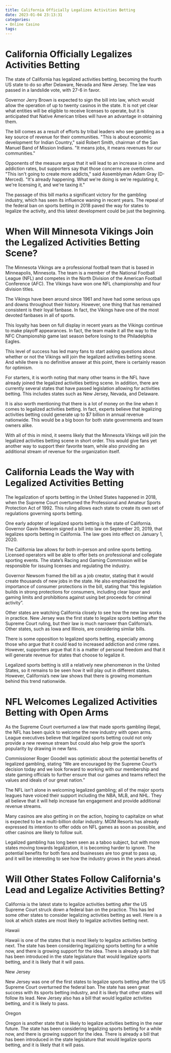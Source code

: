 ```yaml
---
title: California Officially Legalizes Activities Betting
date: 2023-01-04 23:13:31
categories:
- Online Casino
tags:
---
```



#  California Officially Legalizes Activities Betting

The state of California has legalized activities betting, becoming the fourth US state to do so after Delaware, Nevada and New Jersey. The law was passed in a landslide vote, with 27-6 in favor.

Governor Jerry Brown is expected to sign the bill into law, which would allow the operation of up to twenty casinos in the state. It is not yet clear what entities will be eligible to receive licenses to operate, but it is anticipated that Native American tribes will have an advantage in obtaining them.

The bill comes as a result of efforts by tribal leaders who see gambling as a key source of revenue for their communities. "This is about economic development for Indian Country," said Robert Smith, chairman of the San Manuel Band of Mission Indians. "It means jobs, it means revenues for our communities."

Opponents of the measure argue that it will lead to an increase in crime and addiction rates, but supporters say that those concerns are overblown. "This isn't going to create more addicts," said Assemblyman Adam Gray (D-Merced). "It's already happening. What we're doing is we're regulating it, we're licensing it, and we're taxing it."

The passage of this bill marks a significant victory for the gambling industry, which has seen its influence waning in recent years. The repeal of the federal ban on sports betting in 2018 paved the way for states to legalize the activity, and this latest development could be just the beginning.

#  When Will Minnesota Vikings Join the Legalized Activities Betting Scene?

The Minnesota Vikings are a professional football team that is based in Minneapolis, Minnesota. The team is a member of the National Football League (NFL) and competes in the North Division of the American Football Conference (AFC). The Vikings have won one NFL championship and four division titles.

The Vikings have been around since 1961 and have had some serious ups and downs throughout their history. However, one thing that has remained consistent is their loyal fanbase. In fact, the Vikings have one of the most devoted fanbases in all of sports.

This loyalty has been on full display in recent years as the Vikings continue to make playoff appearances. In fact, the team made it all the way to the NFC Championship game last season before losing to the Philadelphia Eagles.

This level of success has led many fans to start asking questions about whether or not the Vikings will join the legalized activities betting scene. And while there is no definitive answer at this point, there is certainly reason for optimism.

For starters, it is worth noting that many other teams in the NFL have already joined the legalized activities betting scene. In addition, there are currently several states that have passed legislation allowing for activities betting. This includes states such as New Jersey, Nevada, and Delaware.

It is also worth mentioning that there is a lot of money on the line when it comes to legalized activities betting. In fact, experts believe that legalizing activities betting could generate up to $7 billion in annual revenue nationwide. This would be a big boon for both state governments and team owners alike.

With all of this in mind, it seems likely that the Minnesota Vikings will join the legalized activities betting scene in short order. This would give fans yet another way to support their favorite team, while also providing an additional stream of revenue for the organization itself.

#  California Leads the Way with Legalized Activities Betting

The legalization of sports betting in the United States happened in 2018, when the Supreme Court overturned the Professional and Amateur Sports Protection Act of 1992. This ruling allows each state to create its own set of regulations governing sports betting. 

One early adopter of legalized sports betting is the state of California. Governor Gavin Newsom signed a bill into law on September 20, 2019, that legalizes sports betting in California. The law goes into effect on January 1, 2020.

The California law allows for both in-person and online sports betting. Licensed operators will be able to offer bets on professional and collegiate sporting events. The state’s Racing and Gaming Commission will be responsible for issuing licenses and regulating the industry.

Governor Newsom framed the bill as a job creator, stating that it would create thousands of new jobs in the state. He also emphasized the importance of consumer protections in the bill, stating that “this legislation builds in strong protections for consumers, including clear liquor and gaming limits and prohibitions against using bet proceeds for criminal activity”.

Other states are watching California closely to see how the new law works in practice. New Jersey was the first state to legalize sports betting after the Supreme Court ruling, but their law is much narrower than California’s. Other states, such as Iowa and Illinois, are considering similar bills.

There is some opposition to legalized sports betting, especially among those who argue that it could lead to increased addiction and crime rates. However, supporters argue that it is a matter of personal freedom and that it will generate revenue for states that choose to legalize it.

Legalized sports betting is still a relatively new phenomenon in the United States, so it remains to be seen how it will play out in different states. However, California’s new law shows that there is growing momentum behind this trend nationwide.

#  NFL Welcomes Legalized Activities Betting with Open Arms

As the Supreme Court overturned a law that made sports gambling illegal, the NFL has been quick to welcome the new industry with open arms. League executives believe that legalized sports betting could not only provide a new revenue stream but could also help grow the sport’s popularity by drawing in new fans.

Commissioner Roger Goodell was optimistic about the potential benefits of legalized gambling, stating “We are encouraged by the Supreme Court’s decision today and we look forward to working with our membership and state gaming officials to further ensure that our games and teams reflect the values and ideals of our great nation.”

The NFL isn’t alone in welcoming legalized gambling; all of the major sports leagues have voiced their support including the NBA, MLB, and NHL. They all believe that it will help increase fan engagement and provide additional revenue streams.

Many casinos are also getting in on the action, hoping to capitalize on what is expected to be a multi-billion dollar industry. MGM Resorts has already expressed its intention to offer odds on NFL games as soon as possible, and other casinos are likely to follow suit.

Legalized gambling has long been seen as a taboo subject, but with more states moving towards legalization, it is becoming harder to ignore. The potential benefits for both fans and businesses are too great to pass up, and it will be interesting to see how the industry grows in the years ahead.

#  Will Other States Follow California's Lead and Legalize Activities Betting?

California is the latest state to legalize activities betting after the US Supreme Court struck down a federal ban on the practice. This has led some other states to consider legalizing activities betting as well. Here is a look at which states are most likely to legalize activities betting next.

Hawaii

Hawaii is one of the states that is most likely to legalize activities betting next. The state has been considering legalizing sports betting for a while now, and there is growing support for the idea. There is already a bill that has been introduced in the state legislature that would legalize sports betting, and it is likely that it will pass.

New Jersey

New Jersey was one of the first states to legalize sports betting after the US Supreme Court overturned the federal ban. The state has seen great success with its sports betting industry, and it is likely that other states will follow its lead. New Jersey also has a bill that would legalize activities betting, and it is likely to pass.

Oregon

Oregon is another state that is likely to legalize activities betting in the near future. The state has been considering legalizing sports betting for a while now, and there is growing support for the idea. There is already a bill that has been introduced in the state legislature that would legalize sports betting, and it is likely that it will pass.